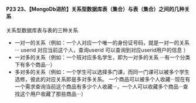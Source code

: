 #### P23 23、【MongoDb进阶】关系型数据库表（集合）与表（集合）之间的几种关系


关系型数据库表与表的三种关系


- 一对一的关系（例如：一个人对应一个唯一的身份证号码，就是一对一的关系 
··· userid 对应当前这个人，查询userid 可以查询到对应userid用户的信息
）
- 一对多的关系（例如：一个班对应多名学生，即为一对多的关系 ···有一个分类下有多个商品···）
- 多对多的关系（例如：一个学生可以选择多门课，而同一门课可以被多个学生选修，彼此的对应关系即是多对多关系。 一个商品可以被多个人收藏···现在有一个需求查询当前这个商品有多少个人收藏···，一个人可以收藏多个商品···查找这个用户收藏了那些商品···）